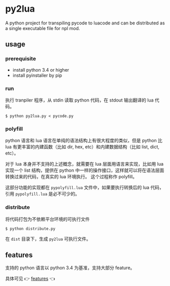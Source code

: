 # py2lua

A python project for transpiling pycode to luacode and can be distributed as a single executable file for npl mod.

## usage

### prerequisite

- install python 3.4 or higher
- install pyinstaller by pip

### run

执行 tranpiler 程序，从 stdin 读取 python 代码，在 stdout 输出翻译的 lua 代码。

```
$ python py2lua.py < pycode.py
```

### polyfill

python 语言和 lua 语言在单纯的语法结构上有很大程度的类似，但是 python 比 lua 有更丰富的内建函数（比如 dir, hex, etc）和内建数据结构（比如 list, dict, etc）。

对于 lua 本身并不支持的上述概念，就需要在 lua 层面用语言来实现，比如用 lua 实现一个 list 结构，提供在 python 中一样的操作接口，这样就可以将在语法层面转换过来的代码，在真实的 lua 环境执行。
这个过程称作 polyfill。

这部分功能的实现都在 `pypolyfill.lua` 文件中，如果要执行转换后的 lua 代码，引用 `pypolyfill.lua` 是必不可少的。

### distribute

将代码打包为不依赖平台环境的可执行文件

```
$ python distribute.py
```

在 `dist` 目录下，生成 `py2lua` 可执行文件。


## features

支持的 python 语言以 python 3.4 为基准，支持大部分 feature。

具体可见 :point_right: [features](./doc/features.md) :point_left:


